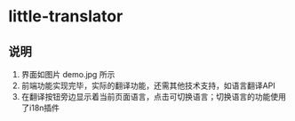 # little-translator

## 说明
1. 界面如图片 demo.jpg 所示
2. 前端功能实现完毕，实际的翻译功能，还需其他技术支持，如语言翻译API
3. 在翻译按钮旁边显示着当前页面语言，点击可切换语言；切换语言的功能使用了i18n插件
